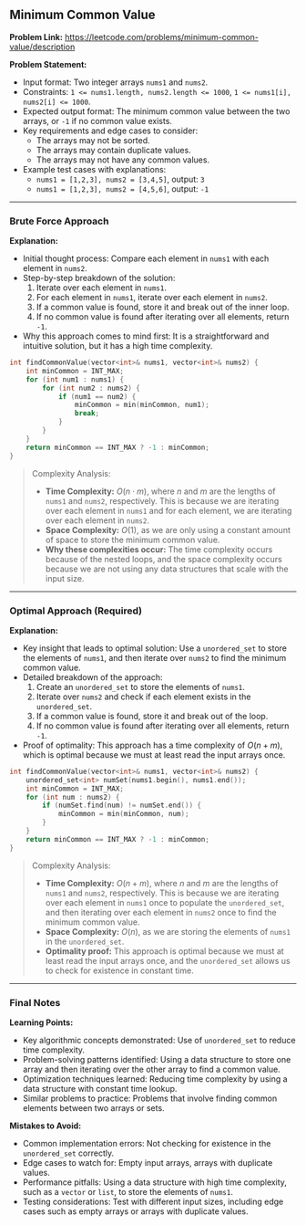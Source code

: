 ## Minimum Common Value
**Problem Link:** https://leetcode.com/problems/minimum-common-value/description

**Problem Statement:**
- Input format: Two integer arrays `nums1` and `nums2`.
- Constraints: `1 <= nums1.length, nums2.length <= 1000`, `1 <= nums1[i], nums2[i] <= 1000`.
- Expected output format: The minimum common value between the two arrays, or `-1` if no common value exists.
- Key requirements and edge cases to consider:
  - The arrays may not be sorted.
  - The arrays may contain duplicate values.
  - The arrays may not have any common values.
- Example test cases with explanations:
  - `nums1 = [1,2,3], nums2 = [3,4,5]`, output: `3`
  - `nums1 = [1,2,3], nums2 = [4,5,6]`, output: `-1`

---

### Brute Force Approach

**Explanation:**
- Initial thought process: Compare each element in `nums1` with each element in `nums2`.
- Step-by-step breakdown of the solution:
  1. Iterate over each element in `nums1`.
  2. For each element in `nums1`, iterate over each element in `nums2`.
  3. If a common value is found, store it and break out of the inner loop.
  4. If no common value is found after iterating over all elements, return `-1`.
- Why this approach comes to mind first: It is a straightforward and intuitive solution, but it has a high time complexity.

```cpp
int findCommonValue(vector<int>& nums1, vector<int>& nums2) {
    int minCommon = INT_MAX;
    for (int num1 : nums1) {
        for (int num2 : nums2) {
            if (num1 == num2) {
                minCommon = min(minCommon, num1);
                break;
            }
        }
    }
    return minCommon == INT_MAX ? -1 : minCommon;
}
```

> Complexity Analysis:
> - **Time Complexity:** $O(n \cdot m)$, where $n$ and $m$ are the lengths of `nums1` and `nums2`, respectively. This is because we are iterating over each element in `nums1` and for each element, we are iterating over each element in `nums2`.
> - **Space Complexity:** $O(1)$, as we are only using a constant amount of space to store the minimum common value.
> - **Why these complexities occur:** The time complexity occurs because of the nested loops, and the space complexity occurs because we are not using any data structures that scale with the input size.

---

### Optimal Approach (Required)

**Explanation:**
- Key insight that leads to optimal solution: Use a `unordered_set` to store the elements of `nums1`, and then iterate over `nums2` to find the minimum common value.
- Detailed breakdown of the approach:
  1. Create an `unordered_set` to store the elements of `nums1`.
  2. Iterate over `nums2` and check if each element exists in the `unordered_set`.
  3. If a common value is found, store it and break out of the loop.
  4. If no common value is found after iterating over all elements, return `-1`.
- Proof of optimality: This approach has a time complexity of $O(n + m)$, which is optimal because we must at least read the input arrays once.

```cpp
int findCommonValue(vector<int>& nums1, vector<int>& nums2) {
    unordered_set<int> numSet(nums1.begin(), nums1.end());
    int minCommon = INT_MAX;
    for (int num : nums2) {
        if (numSet.find(num) != numSet.end()) {
            minCommon = min(minCommon, num);
        }
    }
    return minCommon == INT_MAX ? -1 : minCommon;
}
```

> Complexity Analysis:
> - **Time Complexity:** $O(n + m)$, where $n$ and $m$ are the lengths of `nums1` and `nums2`, respectively. This is because we are iterating over each element in `nums1` once to populate the `unordered_set`, and then iterating over each element in `nums2` once to find the minimum common value.
> - **Space Complexity:** $O(n)$, as we are storing the elements of `nums1` in the `unordered_set`.
> - **Optimality proof:** This approach is optimal because we must at least read the input arrays once, and the `unordered_set` allows us to check for existence in constant time.

---

### Final Notes

**Learning Points:**
- Key algorithmic concepts demonstrated: Use of `unordered_set` to reduce time complexity.
- Problem-solving patterns identified: Using a data structure to store one array and then iterating over the other array to find a common value.
- Optimization techniques learned: Reducing time complexity by using a data structure with constant time lookup.
- Similar problems to practice: Problems that involve finding common elements between two arrays or sets.

**Mistakes to Avoid:**
- Common implementation errors: Not checking for existence in the `unordered_set` correctly.
- Edge cases to watch for: Empty input arrays, arrays with duplicate values.
- Performance pitfalls: Using a data structure with high time complexity, such as a `vector` or `list`, to store the elements of `nums1`.
- Testing considerations: Test with different input sizes, including edge cases such as empty arrays or arrays with duplicate values.